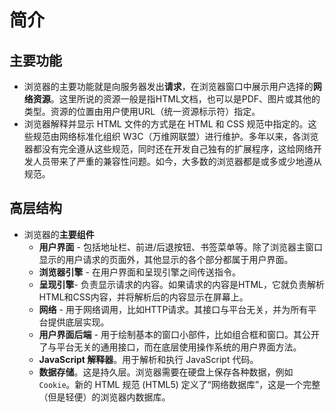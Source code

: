 # 简介
## 主要功能
- 浏览器的主要功能就是向服务器发出**请求**，在浏览器窗口中展示用户选择的**网络资源**。这里所说的资源一般是指HTML文档，也可以是PDF、图片或其他的类型。资源的位置由用户使用URL（统一资源标示符）指定。
- 浏览器解释并显示 HTML 文件的方式是在 HTML 和 CSS 规范中指定的。这些规范由网络标准化组织 W3C（万维网联盟）进行维护。多年以来，各浏览器都没有完全遵从这些规范，同时还在开发自己独有的扩展程序，这给网络开发人员带来了严重的兼容性问题。如今，大多数的浏览器都是或多或少地遵从规范。

## 高层结构
- 浏览器的**主要组件**
  - **用户界面** - 包括地址栏、前进/后退按钮、书签菜单等。除了浏览器主窗口显示的用户请求的页面外，其他显示的各个部分都属于用户界面。
  - **浏览器引擎** - 在用户界面和呈现引擎之间传送指令。
  - **呈现引擎**- 负责显示请求的内容。如果请求的内容是HTML，它就负责解析HTML和CSS内容，并将解析后的内容显示在屏幕上。
  - **网络** - 用于网络调用，比如HTTP请求。其接口与平台无关，并为所有平台提供底层实现。
  - **用户界面后端** - 用于绘制基本的窗口小部件，比如组合框和窗口。其公开了与平台无关的通用接口，而在底层使用操作系统的用户界面方法。
  - **JavaScript 解释器**。用于解析和执行 JavaScript 代码。
  - **数据存储**。这是持久层。浏览器需要在硬盘上保存各种数据，例如 `Cookie`。新的 HTML 规范 (HTML5) 定义了“网络数据库”，这是一个完整（但是轻便）的浏览器内数据库。
![]()